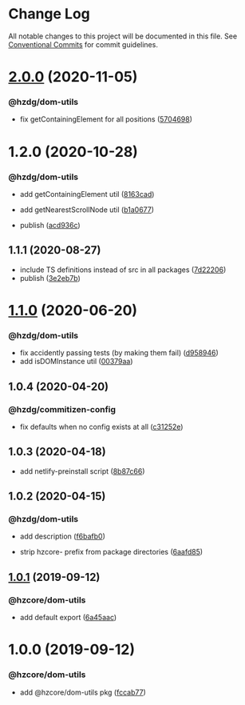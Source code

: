 # Change Log

All notable changes to this project will be documented in this file.
See [Conventional Commits](https://conventionalcommits.org) for commit guidelines.

# [2.0.0](https://github.com/hzdg/hz-core/compare/@hzdg/dom-utils@1.2.0...@hzdg/dom-utils@2.0.0) (2020-11-05)


### @hzdg/dom-utils

* fix getContainingElement for all positions ([5704698](https://github.com/hzdg/hz-core/commit/5704698))


# 1.2.0 (2020-10-28)


### @hzdg/dom-utils

* add getContainingElement util ([8163cad](https://github.com/hzdg/hz-core/commit/8163cad))
* add getNearestScrollNode util ([b1a0677](https://github.com/hzdg/hz-core/commit/b1a0677))

* publish ([acd936c](https://github.com/hzdg/hz-core/commit/acd936c))


## 1.1.1 (2020-08-27)


* include TS definitions instead of src in all packages ([7d22206](https://github.com/hzdg/hz-core/commit/7d22206))
* publish ([3e2eb7b](https://github.com/hzdg/hz-core/commit/3e2eb7b))


# [1.1.0](https://github.com/hzdg/hz-core/compare/@hzdg/dom-utils@1.0.4...@hzdg/dom-utils@1.1.0) (2020-06-20)


### @hzdg/dom-utils

* fix accidently passing tests (by making them fail) ([d958946](https://github.com/hzdg/hz-core/commit/d958946))
* add isDOMInstance util ([00379aa](https://github.com/hzdg/hz-core/commit/00379aa))


## 1.0.4 (2020-04-20)


### @hzdg/commitizen-config

* fix defaults when no config exists at all ([c31252e](https://github.com/hzdg/hz-core/commit/c31252e))


## 1.0.3 (2020-04-18)


* add netlify-preinstall script ([8b87c66](https://github.com/hzdg/hz-core/commit/8b87c66))


## 1.0.2 (2020-04-15)


### @hzdg/dom-utils

* add description ([f6bafb0](https://github.com/hzdg/hz-core/commit/f6bafb0))

* strip hzcore- prefix from package directories ([6aafd85](https://github.com/hzdg/hz-core/commit/6aafd85))


## [1.0.1](https://github.com/hzdg/hz-core/compare/@hzcore/dom-utils@1.0.0...@hzcore/dom-utils@1.0.1) (2019-09-12)


### @hzcore/dom-utils

* add default export ([6a45aac](https://github.com/hzdg/hz-core/commit/6a45aac))


# 1.0.0 (2019-09-12)


### @hzcore/dom-utils

* add @hzcore/dom-utils pkg ([fccab77](https://github.com/hzdg/hz-core/commit/fccab77))
